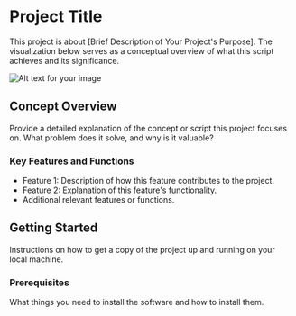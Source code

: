 # Project Title

This project is about [Brief Description of Your Project's Purpose]. The visualization below serves as a conceptual overview of what this script achieves and its significance.

![Alt text for your image](Emilio942/GAN/b.webp)

## Concept Overview

Provide a detailed explanation of the concept or script this project focuses on. What problem does it solve, and why is it valuable?

### Key Features and Functions

- Feature 1: Description of how this feature contributes to the project.
- Feature 2: Explanation of this feature's functionality.
- Additional relevant features or functions.

## Getting Started

Instructions on how to get a copy of the project up and running on your local machine.

### Prerequisites

What things you need to install the software and how to install them.






